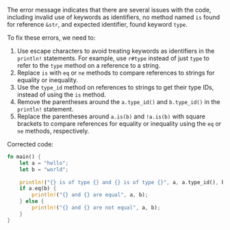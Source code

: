 The error message indicates that there are several issues with the code, including invalid use of keywords as identifiers, no method named `is` found for reference `&str`, and expected identifier, found keyword `type`.

To fix these errors, we need to:

1. Use escape characters to avoid treating keywords as identifiers in the `println!` statements. For example, use `r#type` instead of just `type` to refer to the `type` method on a reference to a string.
2. Replace `is` with `eq` or `ne` methods to compare references to strings for equality or inequality.
3. Use the `type_id` method on references to strings to get their type IDs, instead of using the `is` method.
4. Remove the parentheses around the `a.type_id()` and `b.type_id()` in the `println!` statement.
5. Replace the parentheses around `a.is(b)` and `!a.is(b)` with square brackets to compare references for equality or inequality using the `eq` or `ne` methods, respectively.

Corrected code:
```rust
fn main() {
    let a = "hello";
    let b = "world";
    
    println!("{} is of type {} and {} is of type {}", a, a.type_id(), b, b.type_id());
    if a.eq(b) {
        println!("{} and {} are equal", a, b);
    } else {
        println!("{} and {} are not equal", a, b);
    }
}
```
